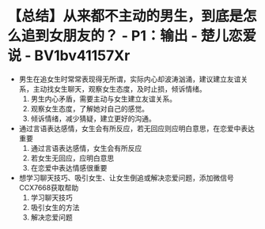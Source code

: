 # 【总结】从来都不主动的男生，到底是怎么追到女朋友的？ - P1：输出 - 楚儿恋爱说 - BV1bv41157Xr

-   男生在追女生时常常表现得无所谓，实际内心却波涛汹涌，建议建立友谊关系，主动找女生聊天，观察女生态度，及时止损，倾诉情绪。
    1.  男生内心矛盾，需要主动与女生建立友谊关系。
    2.  观察女生态度，了解她对自己的感觉。
    3.  倾诉情绪，减少猜疑，建立更好的沟通。
-   通过言语表达感情，女生会有所反应，若无回应则应明白意思，在恋爱中表达重要
    1.  通过言语表达感情，女生会有所反应
    2.  若女生无回应，应明白意思
    3.  在恋爱中表达情感很重要
-   想学习聊天技巧、吸引女生、让女生倒追或解决恋爱问题，添加微信号CCX7668获取帮助
    1.  学习聊天技巧
    2.  吸引女生的方法
    3.  解决恋爱问题